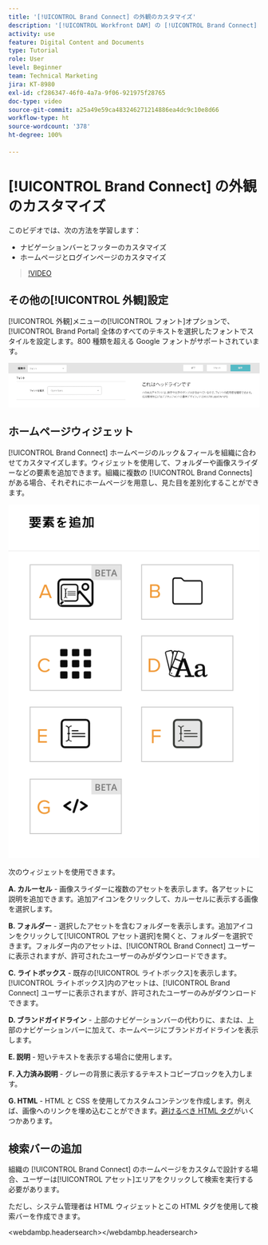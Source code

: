 ```yaml
---
title: '[!UICONTROL Brand Connect] の外観のカスタマイズ'
description: '[!UICONTROL Workfront DAM] の [!UICONTROL Brand Connect] で、ナビゲーションバーとフッターをカスタマイズする方法、ホームページとログインページをカスタマイズする方法を説明します。'
activity: use
feature: Digital Content and Documents
type: Tutorial
role: User
level: Beginner
team: Technical Marketing
jira: KT-8980
exl-id: cf286347-46f0-4a7a-9f06-921975f28765
doc-type: video
source-git-commit: a25a49e59ca483246271214886ea4dc9c10e8d66
workflow-type: ht
source-wordcount: '378'
ht-degree: 100%

---
```


# [!UICONTROL Brand Connect] の外観のカスタマイズ

このビデオでは、次の方法を学習します：

* ナビゲーションバーとフッターのカスタマイズ
* ホームページとログインページのカスタマイズ

>[!VIDEO](https://video.tv.adobe.com/v/335242/?quality=12&learn=on)

## その他の[!UICONTROL 外観]設定

[!UICONTROL 外観]メニューの[!UICONTROL フォント]オプションで、[!UICONTROL Brand Portal] 全体のすべてのテキストを選択したフォントでスタイルを設定します。800 種類を超える Google フォントがサポートされています。

![Brand Portal の[!UICONTROL 外観]メニュースタイルの[!UICONTROL フォント]オプション](assets/02-brand-connect-appearance-font.png)

## ホームページウィジェット

[!UICONTROL Brand Connect] ホームページのルック＆フィールを組織に合わせてカスタマイズします。ウィジェットを使用して、フォルダーや画像スライダーなどの要素を追加できます。組織に複数の [!UICONTROL Brand Connects] がある場合、それぞれにホームページを用意し、見た目を差別化することができます。

![[!UICONTROL Brand Connect] ホームページで利用可能なウィジェットのスクリーンショット](assets/03-brand-connect-home-page-widgets.png)

次のウィジェットを使用できます。

**A. カルーセル** - 画像スライダーに複数のアセットを表示します。各アセットに説明を追加できます。追加アイコンをクリックして、カルーセルに表示する画像を選択します。

**B. フォルダー** - 選択したアセットを含むフォルダーを表示します。追加アイコンをクリックして[!UICONTROL アセット選択]を開くと、フォルダーを選択できます。フォルダー内のアセットは、[!UICONTROL Brand Connect] ユーザーに表示されますが、許可されたユーザーのみがダウンロードできます。

**C. ライトボックス** - 既存の[!UICONTROL ライトボックス]を表示します。[!UICONTROL ライトボックス]内のアセットは、[!UICONTROL Brand Connect] ユーザーに表示されますが、許可されたユーザーのみがダウンロードできます。

**D. ブランドガイドライン** - 上部のナビゲーションバーの代わりに、または、上部のナビゲーションバーに加えて、ホームページにブランドガイドラインを表示します。

**E. 説明** - 短いテキストを表示する場合に使用します。

**F. 入力済み説明** - グレーの背景に表示するテキストコピーブロックを入力します。

**G. HTML** - HTML と CSS を使用してカスタムコンテンツを作成します。例えば、画像へのリンクを埋め込むことができます。[避けるべき HTML タグ](https://www.damsuccess.com/hc/en-us/articles/206170043-Brand-Connect-Admin-Guide#html)がいくつかあります。

## 検索バーの追加

組織の [!UICONTROL Brand Connect] のホームページをカスタムで設計する場合、ユーザーは[!UICONTROL アセット]エリアをクリックして検索を実行する必要があります。

ただし、システム管理者は HTML ウィジェットとこの HTML タグを使用して検索バーを作成できます。

&lt;webdambp.headersearch>&lt;/webdambp.headersearch>
